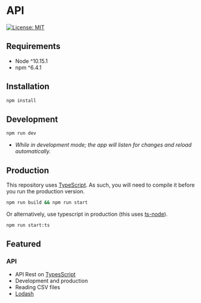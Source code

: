 # API

[![License: MIT](https://img.shields.io/badge/License-MIT-yellow.svg)](https://opensource.org/licenses/MIT)

## Requirements 

- Node ^10.15.1
- npm ^6.4.1


## Installation

```sh
npm install
```

## Development

```sh
npm run dev
```

- *While in development mode; the app will listen for changes and reload automatically.*
 	

## Production

This repository uses [TypeScript](https://www.typescriptlang.org/). As such, you will need to compile it before you run the production version.

```sh
npm run build && npm run start
```

Or alternatively, use typescript in production (this uses [ts-node](https://github.com/TypeStrong/ts-node)).

```sh
npm run start:ts
```

## Featured

### API
- API Rest on [TypesScript](https://github.com/Microsoft/TypeScript)
- Development and production
- Reading CSV files
- [Lodash](https://lodash.com/docs/4.17.11)
